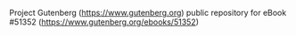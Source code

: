 Project Gutenberg (https://www.gutenberg.org) public repository for
eBook #51352 (https://www.gutenberg.org/ebooks/51352)
